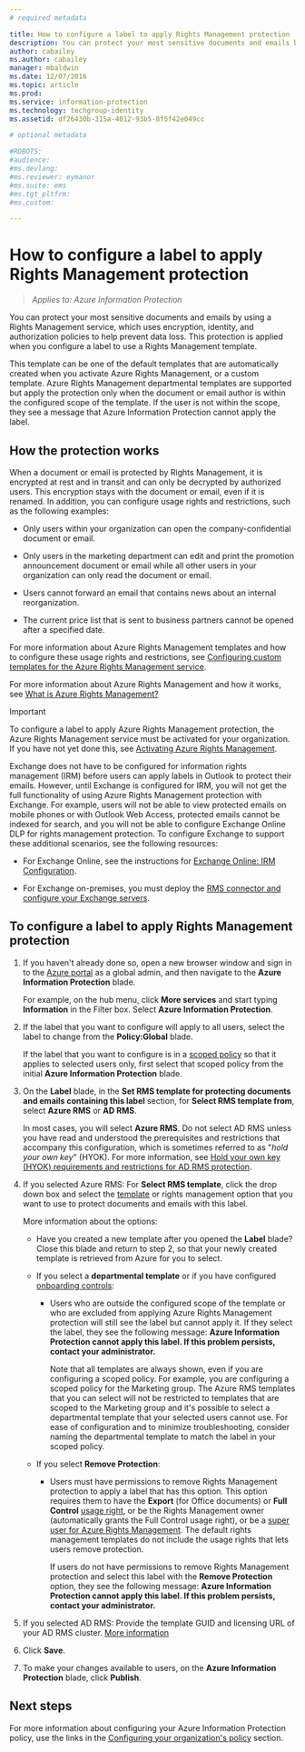 ```yaml
---
# required metadata

title: How to configure a label to apply Rights Management protection | Azure Information Protection
description: You can protect your most sensitive documents and emails by using a Rights Management service, which uses encryption, identity, and authorization policies to help prevent data loss. This protection is applied when you configure a label to use a Rights Management template. 
author: cabailey
ms.author: cabailey
manager: mbaldwin
ms.date: 12/07/2016
ms.topic: article
ms.prod:
ms.service: information-protection
ms.technology: techgroup-identity
ms.assetid: df26430b-315a-4012-93b5-8f5f42e049cc

# optional metadata

#ROBOTS:
#audience:
#ms.devlang:
#ms.reviewer: eymanor
#ms.suite: ems
#ms.tgt_pltfrm:
#ms.custom:

---
```


# How to configure a label to apply Rights Management protection

>*Applies to: Azure Information Protection*

You can protect your most sensitive documents and emails by using a Rights Management service, which uses encryption, identity, and authorization policies to help prevent data loss. This  protection is applied when you configure a label to use a Rights Management template. 

This template can be one of the default templates that are automatically created when you activate Azure Rights Management, or a custom template. Azure Rights Management departmental templates are supported but apply the protection only when the document or email author is within the configured scope of the template. If the user is not within the scope, they see a message that Azure Information Protection cannot apply the label.

## How the protection works

When a document or email is protected by Rights Management, it is encrypted at rest and in transit and can only be decrypted by authorized users. This encryption stays with the document or email, even if it is renamed. In addition, you can configure usage rights and restrictions, such as the following examples:

- Only users within your organization can open the company-confidential document or email.

- Only users in the marketing department can edit and print the promotion announcement document or email while all other users in your organization can only read the document or email.

- Users cannot forward an email that contains news about an internal reorganization.

- The current price list that is sent to business partners cannot be opened after a specified date.

For more information about Azure Rights Management templates and how to configure these usage rights and restrictions, see [Configuring custom templates for the Azure Rights Management service](../deploy-use/configure-custom-templates.md).

For more information about Azure Rights Management and how it works, see [What is Azure Rights Management?](../understand-explore/what-is-azure-rms.md)

> [!IMPORTANT]
> To configure a label to apply Azure Rights Management protection, the Azure Rights Management service must be activated for your organization. If you have not yet done this, see [Activating Azure Rights Management](../deploy-use/activate-service.md).

Exchange does not have to be configured for information rights management (IRM) before users can apply labels in Outlook to protect their emails. However, until Exchange is configured for IRM, you will not get the full functionality of using Azure Rights Management protection with Exchange. For example, users will not be able to view protected emails on mobile phones or with Outlook Web Access, protected emails cannot be indexed for search, and you will not be able to configure Exchange Online DLP for rights management protection. To configure Exchange to support these additional scenarios, see the following resources:

- For Exchange Online, see the instructions for [Exchange Online: IRM Configuration](../deploy-use/configure-office365.md#exchange-online-irm-configuration).

- For Exchange on-premises, you must deploy the [RMS connector and configure your Exchange servers](../deploy-use/deploy-rms-connector.md). 


## To configure a label to apply Rights Management protection

1. If you haven't already done so, open a new browser window and sign in to the [Azure portal](https://portal.azure.com) as a global admin, and then navigate to the **Azure Information Protection** blade. 

    For example, on the hub menu, click **More services** and start typing **Information** in the Filter box. Select **Azure Information Protection**.

2. If the label that you want to configure will apply to all users, select the label to change from the **Policy:Global** blade. 

     If the label that you want to configure is in a [scoped policy](configure-policy-scope.md) so that it applies to selected users only, first select that scoped policy from the initial **Azure Information Protection** blade.

3. On the **Label** blade, in the **Set RMS template for protecting documents and emails containing this label** section, for **Select RMS template from**, select **Azure RMS** or **AD RMS**.
    
    In most cases, you will select **Azure RMS**. Do not select AD RMS unless you have read and understood the prerequisites and restrictions that accompany this configuration, which is sometimes referred to as "*hold your own key*" (HYOK). For more information, see [Hold your own key (HYOK) requirements and restrictions for AD RMS protection](configure-adrms-restrictions.md).
    
4. If you selected Azure RMS: For **Select RMS template**, click the drop down box and select the [template](../deploy-use/configure-custom-templates.md) or rights management option that you want to use to protect documents and emails with this label.
    
    More information about the options:
    
    - Have you created a new template after you opened the **Label** blade? Close this blade and return to step 2, so that your newly created template is retrieved from Azure for you to select.
    
    - If you select a **departmental template** or if you have configured [onboarding controls](../deploy-use/activate-service.md#configuring-onboarding-controls-for-a-phased-deployment):
    
        - Users who are outside the configured scope of the template or who are excluded from applying Azure Rights Management protection will still see the label but cannot apply it. If they select the label, they see the following message: **Azure Information Protection cannot apply this label. If this problem persists, contact your administrator.**
        
            Note that all templates are always shown, even if you are configuring a scoped policy. For example, you are configuring a scoped policy for the Marketing group. The Azure RMS templates that you can select will not be restricted to templates that are scoped to the Marketing group and it's possible to select a departmental template that your selected users cannot use. For ease of configuration and to minimize troubleshooting, consider naming the departmental template to match the label in your scoped policy. 
            
    - If you select **Remove Protection**:
        
        - Users must have permissions to remove Rights Management protection to apply a label that has this option. This option requires them to have the **Export** (for Office documents) or **Full Control** [usage right](../deploy-use/configure-usage-rights.md), or be the Rights Management owner (automatically grants the Full Control usage right), or be a [super user for Azure Rights Management](../deploy-use/configure-super-users.md). The default rights management templates do not include the usage rights that lets users remove protection. 

            If users do not have permissions to remove Rights Management protection and select this label with the **Remove Protection** option, they see the following message: **Azure Information Protection cannot apply this label. If this problem persists, contact your administrator.**

5. If you selected AD RMS: Provide the template GUID and licensing URL of your AD RMS cluster. [More information](configure-adrms-restrictions.md#locating-the-information-to-specify-ad-rms-protection-with-an-azure-information-protection-label)

6. Click **Save**.

7. To make your changes available to users, on the **Azure Information Protection** blade, click **Publish**.

## Next steps

For more information about configuring your Azure Information Protection policy, use the links in the [Configuring your organization's policy](configure-policy.md#configuring-your-organizations-policy) section.  
